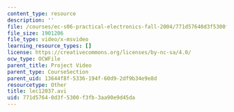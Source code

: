 ```yaml
---
content_type: resource
description: ''
file: /courses/ec-s06-practical-electronics-fall-2004/771d57640d3f5300f3fb3aa90e9d45da_lec12037.avi
file_size: 1901206
file_type: video/x-msvideo
learning_resource_types: []
license: https://creativecommons.org/licenses/by-nc-sa/4.0/
ocw_type: OCWFile
parent_title: Project Video
parent_type: CourseSection
parent_uid: 13644f8f-5336-194f-60d9-2df9b34e9e8d
resourcetype: Other
title: lec12037.avi
uid: 771d5764-0d3f-5300-f3fb-3aa90e9d45da
---
```

